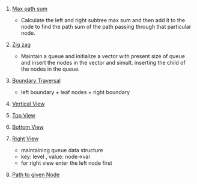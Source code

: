 1. [Max path sum](https://leetcode.com/problems/binary-tree-maximum-path-sum/submissions/)

   - Calculate the left and right subtree max sum and then add it to the node to find the path sum of the path passing through that particular node.

2. [Zig zag](https://leetcode.com/problems/binary-tree-zigzag-level-order-traversal/)

   - Maintain a queue and initialize a vector with present size of queue and insert the nodes in the vector and simult. inserting the child of the nodes in the queue.

3. [Boundary Traversal](https://www.codingninjas.com/codestudio/problems/boundary-traversal_790725?utm_source=youtube&utm_medium=affiliate&utm_campaign=Striver_Tree_Videos&leftPanelTab=1)

   - left boundary + leaf nodes + right boundary

4. [Vertical View](https://leetcode.com/problems/vertical-order-traversal-of-a-binary-tree/)

5. [Top View](https://www.codingninjas.com/codestudio/problems/top-view-of-the-tree_799401?source=youtube&campaign=Striver_Tree_Videos&utm_source=youtube&utm_medium=affiliate&utm_campaign=Striver_Tree_Videos&=1)

6. [Bottom View](https://www.codingninjas.com/codestudio/problems/bottom-view-of-binary-tree_893110?source=youtube&campaign=Striver_Tree_Videos&utm_source=youtube&utm_medium=affiliate&utm_campaign=Striver_Tree_Videos&=1)

7. [Right View](https://leetcode.com/problems/binary-tree-right-side-view/)

   - maintaining queue data structure
   - key: level , value: node->val
   - for right view enter the left node first

8. [Path to given Node](https://www.interviewbit.com/problems/path-to-given-node/)

